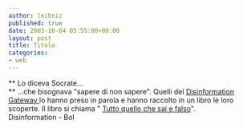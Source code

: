 ```yaml
---
author: leibniz
published: true
date: 2003-10-04 05:55:00+00:00
layout: post
title: Titolo
categories:
- web
---
```


 **   Lo diceva Socrate...   
**   ...che bisognava "sapere di non sapere". Quelli del  [ Disinformation Gateway ](http://www.disinfo.com/site/)lo hanno preso in parola e hanno raccolto in un libro le loro scoperte. Il libro si chiama " [ Tutto quello che sai e falso](http://www.ita-bol.com/bol/main.jsp;jsessionid=e88d%3A3f7c5e29%3A722cd221a24fb81a?action=bolscheda&ean=978889006308)".   
Disinformation - Bol
